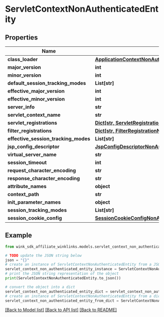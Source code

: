 # ServletContextNonAuthenticatedEntity


## Properties

Name | Type | Description | Notes
------------ | ------------- | ------------- | -------------
**class_loader** | [**ApplicationContextNonAuthenticatedEntityClassLoaderParent**](ApplicationContextNonAuthenticatedEntityClassLoaderParent.md) |  | [optional] 
**major_version** | **int** |  | [optional] 
**minor_version** | **int** |  | [optional] 
**default_session_tracking_modes** | **List[str]** |  | [optional] 
**effective_major_version** | **int** |  | [optional] 
**effective_minor_version** | **int** |  | [optional] 
**server_info** | **str** |  | [optional] 
**servlet_context_name** | **str** |  | [optional] 
**servlet_registrations** | [**Dict[str, ServletRegistrationNonAuthenticatedEntity]**](ServletRegistrationNonAuthenticatedEntity.md) |  | [optional] 
**filter_registrations** | [**Dict[str, FilterRegistrationNonAuthenticatedEntity]**](FilterRegistrationNonAuthenticatedEntity.md) |  | [optional] 
**effective_session_tracking_modes** | **List[str]** |  | [optional] 
**jsp_config_descriptor** | [**JspConfigDescriptorNonAuthenticatedEntity**](JspConfigDescriptorNonAuthenticatedEntity.md) |  | [optional] 
**virtual_server_name** | **str** |  | [optional] 
**session_timeout** | **int** |  | [optional] 
**request_character_encoding** | **str** |  | [optional] 
**response_character_encoding** | **str** |  | [optional] 
**attribute_names** | **object** |  | [optional] 
**context_path** | **str** |  | [optional] 
**init_parameter_names** | **object** |  | [optional] 
**session_tracking_modes** | **List[str]** |  | [optional] 
**session_cookie_config** | [**SessionCookieConfigNonAuthenticatedEntity**](SessionCookieConfigNonAuthenticatedEntity.md) |  | [optional] 

## Example

```python
from wink_sdk_affiliate_winklinks.models.servlet_context_non_authenticated_entity import ServletContextNonAuthenticatedEntity

# TODO update the JSON string below
json = "{}"
# create an instance of ServletContextNonAuthenticatedEntity from a JSON string
servlet_context_non_authenticated_entity_instance = ServletContextNonAuthenticatedEntity.from_json(json)
# print the JSON string representation of the object
print(ServletContextNonAuthenticatedEntity.to_json())

# convert the object into a dict
servlet_context_non_authenticated_entity_dict = servlet_context_non_authenticated_entity_instance.to_dict()
# create an instance of ServletContextNonAuthenticatedEntity from a dict
servlet_context_non_authenticated_entity_from_dict = ServletContextNonAuthenticatedEntity.from_dict(servlet_context_non_authenticated_entity_dict)
```
[[Back to Model list]](../README.md#documentation-for-models) [[Back to API list]](../README.md#documentation-for-api-endpoints) [[Back to README]](../README.md)


